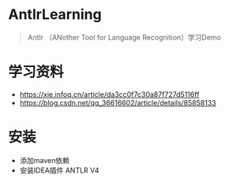 # AntlrLearning
> Antlr （ANother Tool for Language Recognition）学习Demo

# 学习资料
- https://xie.infoq.cn/article/da3cc0f7c30a87f727d5116ff
- https://blog.csdn.net/qq_36616602/article/details/85858133
# 安装
- 添加maven依赖
- 安装IDEA插件 ANTLR V4